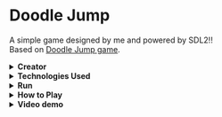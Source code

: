 # Doodle Jump

A simple game designed by me and powered by SDL2!! <br>
Based on <a href="https://en.wikipedia.org/wiki/Doodle_Jump">Doodle Jump game</a>.

<details><summary><b>Creator</b></summary>

<p align="center">
<img src="./info/avt.jpg" height="50%" width="50%">
</p>

* **Full Name:** Bùi Huy Dược

* **University:** VNU University of Engineering and Technology (VNU-UET)

* **Class:** K66C-CLC

* **Student ID:** 21020059

* **Mail for work:** hduoc2003@gmail.com

</details>

<details><summary><b>Technologies Used</b></summary>

* x86_64-w64-mingw32-g++.exe
* Visual Studio Code + Cmake, Cmake Tools (Extension for VS Code).
* SDL2, SDL2 image, SDL2 mixer, SDL2 ttf.

</details>

<details><summary><b>Run</b></summary>

* **Run:** Open /Doodle_Jump/build/doodle_jump.exe

</details>

<details><summary><b>How to Play</b></summary>

Controls so that the doodler doesn't fall off the platform.

Use ← and → to move.

Collect coins and defeat monsters to earn points.

</details>

<details><summary><b>Video demo</b></summary>

<a href = "https://youtu.be/N3AOmg7kLpo">Demo game</a>
</details>